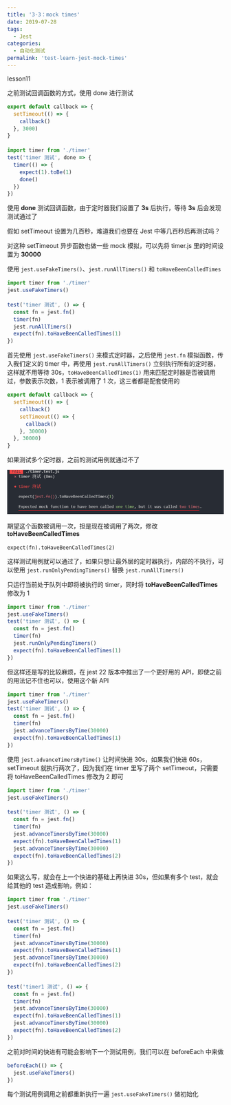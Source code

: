 ```yaml
---
title: '3-3：mock times'
date: 2019-07-28
tags:
  - Jest
categories:
  - 自动化测试
permalink: 'test-learn-jest-mock-times'
---
```


lesson11

之前测试回调函数的方式，使用 done 进行测试

```js
export default callback => {
  setTimeout(() => {
    callback()
  }, 3000)
}

import timer from './timer'
test('timer 测试', done => {
  timer(() => {
    expect(1).toBe(1)
    done()
  })
})
```

使用 **done** 测试回调函数，由于定时器我们设置了 **3s** 后执行，等待 **3s** 后会发现测试通过了

假如 setTimeout 设置为几百秒，难道我们也要在 Jest 中等几百秒后再测试吗？

对这种 setTimeout 异步函数也做一些 mock 模拟，可以先将 timer.js 里的时间设置为 **30000**

使用 `jest.useFakeTimers()`、`jest.runAllTimers()` 和 `toHaveBeenCalledTimes`

```js
import timer from './timer'
jest.useFakeTimers()

test('timer 测试', () => {
  const fn = jest.fn()
  timer(fn)
  jest.runAllTimers()
  expect(fn).toHaveBeenCalledTimes(1)
})
```

首先使用 `jest.useFakeTimers()` 来模式定时器，之后使用 `jest.fn` 模拟函数，传入我们定义的 timer 中，再使用 `jest.runAllTimers()` 立刻执行所有的定时器，这样就不用等待 30s，`toHaveBeenCalledTimes(1)` 用来匹配定时器是否被调用过，参数表示次数，1 表示被调用了 1 次，这三者都是配套使用的

```js
export default callback => {
  setTimeout(() => {
    callback()
    setTimeout(() => {
      callback()
    }, 30000)
  }, 30000)
}
```

如果测试多个定时器，之前的测试用例就通过不了

![](https://raw.githubusercontent.com/ITxiaohao/blog-img/master/img/Jest/20190728112338.png)

期望这个函数被调用一次，担是现在被调用了两次，修改 **toHaveBeenCalledTimes**

`expect(fn).toHaveBeenCalledTimes(2)`

这样测试用例就可以通过了，如果只想让最外层的定时器执行，内部的不执行，可以使用 `jest.runOnlyPendingTimers()` 替换 `jest.runAllTimers()`

只运行当前处于队列中即将被执行的 timer，同时将 **toHaveBeenCalledTimes** 修改为 1

```js
import timer from './timer'
jest.useFakeTimers()
test('timer 测试', () => {
  const fn = jest.fn()
  timer(fn)
  jest.runOnlyPendingTimers()
  expect(fn).toHaveBeenCalledTimes(1)
})
```

但这样还是写的比较麻烦，在 jest 22 版本中推出了一个更好用的 API，即使之前的用法记不住也可以，使用这个新 API

```js
import timer from './timer'
jest.useFakeTimers()
test('timer 测试', () => {
  const fn = jest.fn()
  timer(fn)
  jest.advanceTimersByTime(30000)
  expect(fn).toHaveBeenCalledTimes(1)
})
```

使用 `jest.advanceTimersByTime()` 让时间快进 30s，如果我们快进 60s，setTimeout 就执行两次了，因为我们在 timer 里写了两个 setTimeout，只需要将 toHaveBeenCalledTimes 修改为 2 即可

```js
import timer from './timer'
jest.useFakeTimers()

test('timer 测试', () => {
  const fn = jest.fn()
  timer(fn)
  jest.advanceTimersByTime(30000)
  expect(fn).toHaveBeenCalledTimes(1)
  jest.advanceTimersByTime(30000)
  expect(fn).toHaveBeenCalledTimes(2)
})
```

如果这么写，就会在上一个快进的基础上再快进 30s，但如果有多个 test，就会给其他的 test 造成影响，例如：

```js
import timer from './timer'
jest.useFakeTimers()

test('timer 测试', () => {
  const fn = jest.fn()
  timer(fn)
  jest.advanceTimersByTime(30000)
  expect(fn).toHaveBeenCalledTimes(1)
  jest.advanceTimersByTime(30000)
  expect(fn).toHaveBeenCalledTimes(2)
})

test('timer1 测试', () => {
  const fn = jest.fn()
  timer(fn)
  jest.advanceTimersByTime(30000)
  expect(fn).toHaveBeenCalledTimes(1)
  jest.advanceTimersByTime(30000)
  expect(fn).toHaveBeenCalledTimes(2)
})
```

之前对时间的快进有可能会影响下一个测试用例，我们可以在 beforeEach 中来做

```js
beforeEach(() => {
  jest.useFakeTimers()
})
```

每个测试用例调用之前都重新执行一遍 `jest.useFakeTimers()` 做初始化
